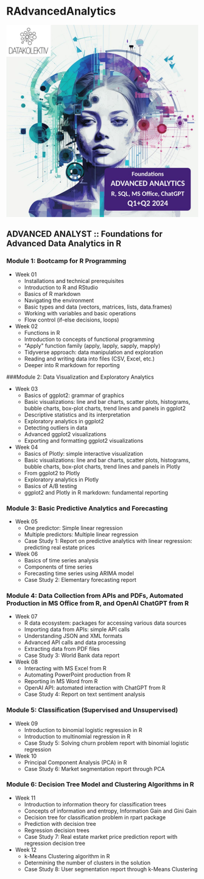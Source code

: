 # RAdvancedAnalytics
![alt text](/_img/AdvAnalyticsR2024_Banner.jpeg)
## ADVANCED ANALYST :: Foundations for Advanced Data Analytics in R

### Module 1: Bootcamp for R Programming

- Week 01
  - Installations and technical prerequisites
  - Introduction to R and RStudio
  - Basics of R markdown
  - Navigating the environment
  - Basic types and data (vectors, matrices, lists, data.frames)
  - Working with variables and basic operations
  - Flow control (if-else decisions, loops)
- Week 02
  - Functions in R
  - Introduction to concepts of functional programming
  - "Apply" function family (apply, lapply, sapply, mapply)
  - Tidyverse approach: data manipulation and exploration
  - Reading and writing data into files (CSV, Excel, etc.)
  - Deeper into R markdown for reporting

###Module 2: Data Visualization and Exploratory Analytics

- Week 03
  - Basics of ggplot2: grammar of graphics
  - Basic visualizations: line and bar charts, scatter plots,
histograms, bubble charts, box-plot charts, trend lines and panels in ggplot2
  - Descriptive statistics and its interpretation
  - Exploratory analytics in ggplot2
  - Detecting outliers in data
  - Advanced ggplot2 visualizations
  - Exporting and formatting ggplot2 visualizations
- Week 04
  - Basics of Plotly: simple interactive visualization
  - Basic visualizations: line and bar charts, scatter plots,
histograms, bubble charts, box-plot charts, trend lines and panels in Plotly
  - From ggplot2 to Plotly
  - Exploratory analytics in Plotly
  - Basics of A/B testing
  - ggplot2 and Plotly in R markdown: fundamental reporting

### Module 3: Basic Predictive Analytics and Forecasting

- Week 05
  - One predictor: Simple linear regression
  - Multiple predictors: Multiple linear regression
  - Case Study 1: Report on predictive analytics with linear regression: predicting real estate prices
- Week 06
  - Basics of time series analysis
  - Components of time series
  - Forecasting time series using ARIMA model
  - Case Study 2: Elementary forecasting report

### Module 4: Data Collection from APIs and PDFs, Automated Production in MS Office from R, and OpenAI ChatGPT from R

- Week 07
  - R data ecosystem: packages for accessing various data sources
  - Importing data from APIs: simple API calls
  - Understanding JSON and XML formats
  - Advanced API calls and data processing
  - Extracting data from PDF files
  - Case Study 3: World Bank data report
- Week 08
  - Interacting with MS Excel from R
  - Automating PowerPoint production from R
  - Reporting in MS Word from R
  - OpenAI API: automated interaction with ChatGPT from R
  - Case Study 4: Report on text sentiment analysis

### Module 5: Classification (Supervised and Unsupervised)

- Week 09
  - Introduction to binomial logistic regression in R
  - Introduction to multinomial regression in R
  - Case Study 5: Solving churn problem report with binomial logistic regression
- Week 10
  - Principal Component Analysis (PCA) in R
  - Case Study 6: Market segmentation report through PCA

### Module 6: Decision Tree Model and Clustering Algorithms in R

- Week 11
  - Introduction to information theory for classification trees
  - Concepts of information and entropy, Information Gain and Gini Gain
  - Decision tree for classification problem in rpart package
  - Prediction with decision tree
  - Regression decision trees
  - Case Study 7: Real estate market price prediction report with regression decision tree
- Week 12
  - k-Means Clustering algorithm in R
  - Determining the number of clusters in the solution
  - Case Study 8: User segmentation report through k-Means Clustering
